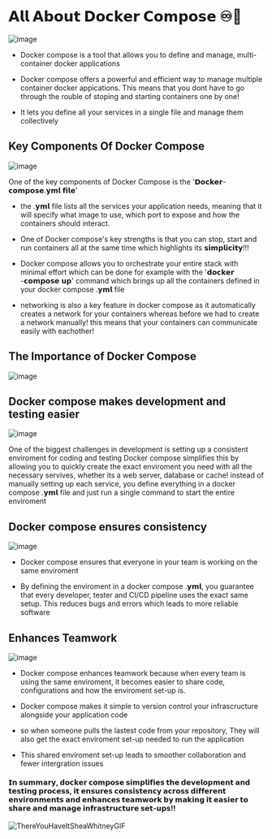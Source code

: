 # 𝗔𝗹𝗹 𝗔𝗯𝗼𝘂𝘁 𝗗𝗼𝗰𝗸𝗲𝗿 𝗖𝗼𝗺𝗽𝗼𝘀𝗲 ♾️🚀
![image](https://github.com/user-attachments/assets/62cf988e-7ccf-47d2-924a-8f093a2513c1)

- Docker compose is a tool that allows you to define and manage, multi-container docker applications

- Docker compose offers a powerful and efficient way to manage multiple container docker appications. This means that you dont have to go through the rouble of stoping and starting containers one by one!

- It lets you define all your services in a single file and manage them collectively

## Key Components Of Docker Compose

![image](https://github.com/user-attachments/assets/b1371247-30ae-4118-b238-338231e710a1)

One of the key components of Docker Compose is the '𝗗𝗼𝗰𝗸𝗲𝗿-𝗰𝗼𝗺𝗽𝗼𝘀𝗲.𝘆𝗺𝗹 𝗳𝗶𝗹𝗲'

- the .𝘆𝗺𝗹 file lists all the services your application needs, meaning that it will specify what image to use, which port to expose and how the containers should interact.

- One of Docker compose's key strengths is that you can stop, start and run containers all at the same time which highlights its 𝘀𝗶𝗺𝗽𝗹𝗶𝗰𝗶𝘁𝘆!!!

- Docker compose allows you to orchestrate your entire stack with minimal effort which can be done for example with the '𝗱𝗼𝗰𝗸𝗲𝗿 -𝗰𝗼𝗺𝗽𝗼𝘀𝗲 𝘂𝗽' command which brings up all the containers defined in your docker compose .𝘆𝗺𝗹 file

- networking is also a key feature in docker compose as it automatically creates a network for your containers whereas before we had to create a network manually! this means that your containers can communicate easily with eachother!

## The Importance of Docker Compose 

![image](https://github.com/user-attachments/assets/47ff4b21-9b66-4565-acdc-f98913c010d0)

## Docker compose makes development and testing easier 

![image](https://github.com/user-attachments/assets/b1c96f1f-c919-4ac8-813b-6fefce508e58)

One of the biggest challenges in development is setting up a consistent enviroment for coding and testing Docker compose simplifies this by allowing you to quickly create the exact enviroment you need with all the necessary servives, whether its a web server, database or cache! instead of manually setting up each service, you define everything in a docker compose .𝘆𝗺𝗹 file and just run a single command to start the entire enviroment

## Docker compose ensures consistency 

![image](https://github.com/user-attachments/assets/b5874e67-5a7c-44d8-be09-ffac26ad511d)

- Docker compose ensures that everyone in your team is working on the same enviroment

- By defining the enviroment in a docker compose .𝘆𝗺𝗹, you guarantee that every developer, tester and CI/CD pipeline uses the exact same setup. This reduces bugs and errors which leads to more reliable software

## Enhances Teamwork 

![image](https://github.com/user-attachments/assets/3a2f21bd-bba4-4476-979f-9e5910b6795f)

- Docker compose enhances teamwork because when every team is using the same enviroment, it becomes easier to share code, configurations and how the enviroment set-up is.

- Docker compose makes it simple to version control your infrascructure alongside your application code

- so when someone pulls the lastest code from your repository, They will also get the exact enviroment set-up needed to run the application

- This shared enviroment set-up leads to smoother collaboration and fewer intergration issues


#### 𝗜𝗻 𝘀𝘂𝗺𝗺𝗮𝗿𝘆, 𝗱𝗼𝗰𝗸𝗲𝗿 𝗰𝗼𝗺𝗽𝗼𝘀𝗲 𝘀𝗶𝗺𝗽𝗹𝗶𝗳𝗶𝗲𝘀 𝘁𝗵𝗲 𝗱𝗲𝘃𝗲𝗹𝗼𝗽𝗺𝗲𝗻𝘁 𝗮𝗻𝗱 𝘁𝗲𝘀𝘁𝗶𝗻𝗴 𝗽𝗿𝗼𝗰𝗲𝘀𝘀, 𝗶𝘁 𝗲𝗻𝘀𝘂𝗿𝗲𝘀 𝗰𝗼𝗻𝘀𝗶𝘀𝘁𝗲𝗻𝗰𝘆 𝗮𝗰𝗿𝗼𝘀𝘀 𝗱𝗶𝗳𝗳𝗲𝗿𝗲𝗻𝘁 𝗲𝗻𝘃𝗶𝗿𝗼𝗻𝗺𝗲𝗻𝘁𝘀 𝗮𝗻𝗱 𝗲𝗻𝗵𝗮𝗻𝗰𝗲𝘀 𝘁𝗲𝗮𝗺𝘄𝗼𝗿𝗸 𝗯𝘆 𝗺𝗮𝗸𝗶𝗻𝗴 𝗶𝘁 𝗲𝗮𝘀𝗶𝗲𝗿 𝘁𝗼 𝘀𝗵𝗮𝗿𝗲 𝗮𝗻𝗱 𝗺𝗮𝗻𝗮𝗴𝗲 𝗶𝗻𝗳𝗿𝗮𝘀𝘁𝗿𝘂𝗰𝘁𝘂𝗿𝗲 𝘀𝗲𝘁-𝘂𝗽𝘀!!

![ThereYouHaveItSheaWhitneyGIF](https://github.com/user-attachments/assets/872d283f-8104-4a0f-aa7f-9fbb6d67d7a5)
